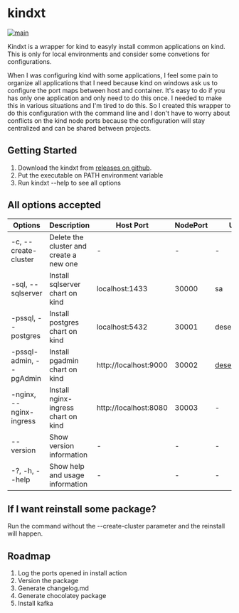 # kindxt

[![main](https://github.com/sergioprates/kindxt/actions/workflows/pipeline.yml/badge.svg?branch=main)](https://github.com/sergioprates/kindxt/actions/workflows/pipeline.yml)

Kindxt is a wrapper for kind to easyly install common applications on kind. This is only for local environments and consider some convetions for configurations.

When I was configuring kind with some applications, I feel some pain to organize all applications that I need because kind on windows ask us to configure the port maps between host and container. It's easy to do if you has only one application and only need to do this once. I needed to make this in various situations and I'm tired to do this. So I created this wrapper to do this configuration with the command line and I don't have to worry about conflicts on the kind node ports because the configuration will stay centralized and can be shared between projects.

## Getting Started

1. Download the kindxt from [releases on github](https://github.com/sergioprates/kindxt/releases).
2. Put the executable on PATH environment variable
3. Run kindxt --help to see all options

## All options accepted

|  Options | Description | Host Port | NodePort | Username | Password |
|---|---|---|---|---|---|
| -c, --create-cluster  | Delete the cluster and create a new one  | - | - | - | - |
| -sql, --sqlserver  | Install sqlserver chart on kind | localhost:1433 | 30000 | sa | P@ssword123 |
| -pssql, --postgres | Install postgres chart on kind  | localhost:5432 | 30001 | desenv | P@ssword123 |
| -pssql-admin, --pgAdmin  | Install pgadmin chart on kind | http://localhost:9000 | 30002 | desenv@local.com | P@ssword123 |
| -nginx, --nginx-ingress | Install nginx-ingress chart on kind | http://localhost:8080 | 30003 | - | - |
| --version | Show version information | - | - | - | - |
| -?, -h, --help | Show help and usage information | - | - | - | - |

## If I want reinstall some package?

Run the command without the --create-cluster parameter and the reinstall will happen.

## Roadmap

1. Log the ports opened in install action
2. Version the package
3. Generate changelog.md
4. Generate chocolatey package
5. Install kafka
